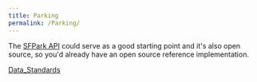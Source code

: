 ```yaml
---
title: Parking
permalink: /Parking/
---
```


The [SFPark API](http://sfpark.org/resources/sfpark-availability-service-api-reference/) could serve as a good starting point and it's also open source, so you'd already have an open source reference implementation.

[Data_Standards](/Category:Data_Standards "wikilink")
